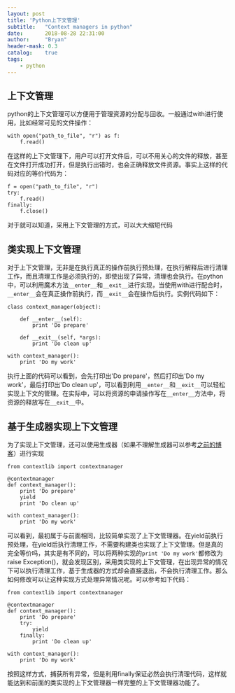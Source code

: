 ```yaml
---
layout: post
title: 'Python上下文管理'
subtitle:   "Context managers in python"
date:       2018-08-28 22:31:00
author:     "Bryan"
header-mask: 0.3
catalog:    true
tags:
    - python
---
```


## 上下文管理
python的上下文管理可以方便用于管理资源的分配与回收。一般通过with进行使用，比如经常可见的文件操作：

```
with open("path_to_file", "r") as f:
	f.read()
```

在这样的上下文管理下，用户可以打开文件后，可以不用关心的文件的释放，甚至在文件打开成功打开，但是执行出错时，也会正确释放文件资源。事实上这样的代码对应的等价代码为：

```
f = open("path_to_file", "r")
try:
	f.read()
finally:
	f.close()
```

对于就可以知道，采用上下文管理的方式，可以大大缩短代码

## 类实现上下文管理
对于上下文管理，无非是在执行真正的操作前执行预处理，在执行解释后进行清理工作，而且清理工作是必须执行的，即使出现了异常，清理也会执行。在python中，可以利用魔术方法`__enter__`和`__exit__`进行实现，当使用with进行配合时，`__enter__`会在真正操作前执行，而`__exit__`会在操作后执行。实例代码如下：

```
class context_manager(object):

    def __enter__(self):
        print 'Do prepare'
    
    def __exit__(self, *args):
        print 'Do clean up'

with context_manager():
	print 'Do my work'
```
执行上面的代码可以看到，会先打印出'Do prepare'，然后打印出'Do my work'，最后打印出'Do clean up'，可以看到利用`__enter__`和`__exit__`可以轻松实现上下文的管理。在实际中，可以将资源的申请操作写在`__enter__`方法中，将资源的释放写在`__exit__`中。

## 基于生成器实现上下文管理
为了实现上下文管理，还可以使用生成器（如果不理解生成器可以参考[之前的博客](https://hustyichi.github.io/2018/08/14/elegant-iterator-in-python/)）进行实现

```
from contextlib import contextmanager

@contextmanager
def context_manager():
    print 'Do prepare'
    yield
    print 'Do clean up'
    
with context_manager():
	print 'Do my work'
```
可以看到，最初属于与前面相同，比较简单实现了上下文管理器。在yield前执行预处理，在yield后执行清理工作，不需要构建类也实现了上下文管理。但是真的完全等价吗，其实是有不同的，可以将两种实现的`print 'Do my work'`都修改为 raise Exception()，就会发现区别，采用类实现的上下文管理，在出现异常的情况下可以执行清理工作，基于生成器的方式却会直接退出，不会执行清理工作。那么如何修改可以让这种实现方式处理异常情况呢。可以参考如下代码：

```
from contextlib import contextmanager

@contextmanager
def context_manager():
    print 'Do prepare'
    try:
    	yield
    finally:
    	print 'Do clean up'
    
with context_manager():
	print 'Do my work'
```
按照这样方式，捕获所有异常，但是利用finally保证必然会执行清理代码，这样就能达到和前面的类实现的上下文管理器一样完整的上下文管理器功能了。
